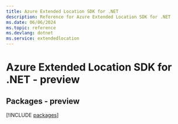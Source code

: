 ```yaml
---
title: Azure Extended Location SDK for .NET
description: Reference for Azure Extended Location SDK for .NET
ms.date: 06/06/2024
ms.topic: reference
ms.devlang: dotnet
ms.service: extendedlocation
---
```

# Azure Extended Location SDK for .NET - preview
## Packages - preview
[!INCLUDE [packages](extended-location-index.md)]